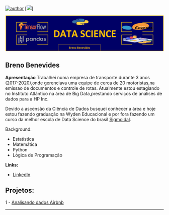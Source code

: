 [![author](https://img.shields.io/badge/author-BrenoBenevides-red.svg)](https://www.linkedin.com/in/breno-benevides-173665143/) [![](https://img.shields.io/badge/python-3.7+-blue.svg)]

<p align="center">
  <img src="banner.png" >
</p>

## Breno Benevides
  
**Apresentação**
Trabalhei numa empresa de transporte durante 3 anos (2017-2020),onde gerenciava uma equipe de cerca de 20 motoristas,na emissao de documentos e controle de rotas.
Atualmente estou estagiando no Instituto Atlântico na área de Big Data,prestando serviços de análises de dados para a HP Inc.

Devido a ascensão da Ciência de Dados busquei conhecer a área e hoje estou fazendo graduação na Wyden Educacional e por fora fazendo um curso da melhor escola de Data Science do brasil [Sigmoidal](https://sigmoidal.ai/).

Background:

- Estatística
- Matemática
- Python
- Lógica de Programação

**Links:**
* [LinkedIn](https://www.linkedin.com/in/breno-benevides-173665143/)



## Projetos:

1 - [Analisando dados Airbnb](https://github.com/BrenoBenevides/Data-Science-Projects/blob/main/Analise_Airbnb.ipynb)


---
